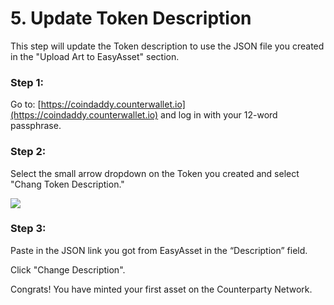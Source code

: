 # 5. Update Token Description

This step will update the Token description to use the JSON file you created in the "Upload Art to EasyAsset" section.

### Step 1:

Go to: [https://coindaddy.counterwallet.io](https://coindaddy.counterwallet.io) and log in with your 12-word passphrase.

### Step 2:

Select the small arrow dropdown on the Token you created and select "Chang Token Description."

![](https://lh3.googleusercontent.com/EJ\_jJIDn-jRVLHzgSPLD3o0FImCzwOKxWWjHinDxww0wLbSCmvVKKZsnVuHh4igiR-VcLze\_cymZzWPpswMSxqSny2eZUM4Dy813hX93p\_axeimrkR5d-1LCErPlejXlLRKqmJb7)

### Step 3:

Paste in the JSON link you got from EasyAsset in the “Description” field.

Click "Change Description".

Congrats! You have minted your first asset on the Counterparty Network.

